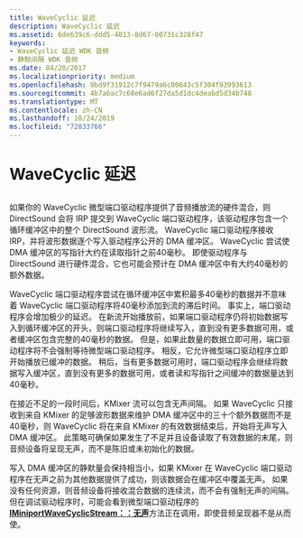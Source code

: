 ```yaml
---
title: WaveCyclic 延迟
description: WaveCyclic 延迟
ms.assetid: 6de639c6-ddd5-4013-8d67-00731c328f47
keywords:
- WaveCyclic 延迟 WDK 音频
- 静默间隔 WDK 音频
ms.date: 04/20/2017
ms.localizationpriority: medium
ms.openlocfilehash: 9bd9f31912c7f9479a6c00643c5f304f93993613
ms.sourcegitcommit: 4b7a6ac7c68e6ad6f27da5d1dc4deabd5d34b748
ms.translationtype: MT
ms.contentlocale: zh-CN
ms.lasthandoff: 10/24/2019
ms.locfileid: "72833766"
---
```

# <a name="wavecyclic-latency"></a>WaveCyclic 延迟


## <span id="wavecyclic_latency"></span><span id="WAVECYCLIC_LATENCY"></span>


如果你的 WaveCyclic 微型端口驱动程序提供了音频播放流的硬件混合，则 DirectSound 会将 IRP 提交到 WaveCyclic 端口驱动程序，该驱动程序包含一个循环缓冲区中的整个 DirectSound 波形流。 WaveCyclic 端口驱动程序接收 IRP，并将波形数据逐个写入驱动程序公开的 DMA 缓冲区。 WaveCyclic 尝试使 DMA 缓冲区的写指针大约在读取指针之前40毫秒。 即使驱动程序与 DirectSound 进行硬件混合，它也可能会预计在 DMA 缓冲区中有大约40毫秒的额外数据。

WaveCyclic 端口驱动程序尝试在循环缓冲区中累积最多40毫秒的数据并不意味着 WaveCyclic 端口驱动程序将40毫秒添加到流的滞后时间。 事实上，端口驱动程序会增加极少的延迟。 在新流开始播放前，如果端口驱动程序仍将初始数据写入到循环缓冲区的开头，则端口驱动程序将继续写入，直到没有更多数据可用，或者缓冲区包含完整的40毫秒的数据。 但是，如果此数量的数据立即可用，端口驱动程序将不会强制等待微型端口驱动程序。 相反，它允许微型端口驱动程序立即开始播放已缓冲的数据。 稍后，当有更多数据可用时，端口驱动程序会继续将数据写入缓冲区，直到没有更多的数据可用，或者读和写指针之间缓冲的数据量达到40毫秒。

在接近不足的一段时间后，KMixer 流可以包含无声间隔。 如果 WaveCyclic 只接收到来自 KMixer 的足够波形数据来维护 DMA 缓冲区中的三十个额外数据而不是40毫秒，则 WaveCyclic 将在来自 KMixer 的有效数据结束后，开始将无声写入 DMA 缓冲区。 此策略可确保如果发生了不足并且设备读取了有效数据的末尾，则音频设备将呈现无声，而不是陈旧或未初始化的数据。

写入 DMA 缓冲区的静默量会保持相当小，如果 KMixer 在 WaveCyclic 端口驱动程序在无声之前为其他数据提供了成功，则该数据会在缓冲区中覆盖无声。 如果没有任何资源，则音频设备将接收混合数据的连续流，而不会有强制无声的间隔。 但在调试驱动程序时，可能会看到微型端口驱动程序的[**IMiniportWaveCyclicStream：：无声**](https://docs.microsoft.com/windows-hardware/drivers/ddi/portcls/nf-portcls-iminiportwavecyclicstream-silence)方法正在调用，即使音频呈现器不是从而使。

 

 




